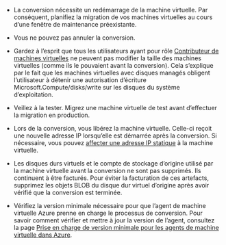 
* La conversion nécessite un redémarrage de la machine virtuelle. Par conséquent, planifiez la migration de vos machines virtuelles au cours d’une fenêtre de maintenance préexistante. 

* Vous ne pouvez pas annuler la conversion. 

* Gardez à l’esprit que tous les utilisateurs ayant pour rôle [Contributeur de machines virtuelles](../articles/active-directory/role-based-access-built-in-roles.md#virtual-machine-contributor) ne peuvent pas modifier la taille des machines virtuelles (comme ils le pouvaient avant la conversion). Cela s’explique par le fait que les machines virtuelles avec disques managés obligent l’utilisateur à détenir une autorisation d’écriture Microsoft.Compute/disks/write sur les disques du système d’exploitation.

* Veillez à la tester. Migrez une machine virtuelle de test avant d’effectuer la migration en production.

* Lors de la conversion, vous libérez la machine virtuelle. Celle-ci reçoit une nouvelle adresse IP lorsqu’elle est démarrée après la conversion. Si nécessaire, vous pouvez [affecter une adresse IP statique](../articles/virtual-network/virtual-network-ip-addresses-overview-arm.md) à la machine virtuelle.

* Les disques durs virtuels et le compte de stockage d’origine utilisé par la machine virtuelle avant la conversion ne sont pas supprimés. Ils continuent à être facturés. Pour éviter la facturation de ces artefacts, supprimez les objets BLOB du disque dur virtuel d’origine après avoir vérifié que la conversion est terminée.

* Vérifiez la version minimale nécessaire pour que l’agent de machine virtuelle Azure prenne en charge le processus de conversion. Pour savoir comment vérifier et mettre à jour la version de l’agent, consultez la page [Prise en charge de version minimale pour les agents de machine virtuelle dans Azure](https://support.microsoft.com/help/4049215/extensions-and-virtual-machine-agent-minimum-version-support).